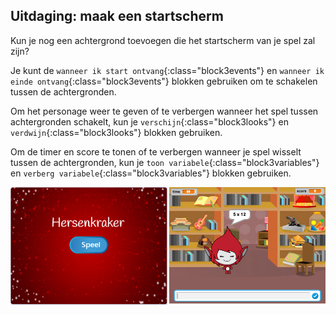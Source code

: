 ## Uitdaging: maak een startscherm

Kun je nog een achtergrond toevoegen die het startscherm van je spel zal zijn?

Je kunt de `wanneer ik start ontvang`{:class="block3events"} en `wanneer ik einde ontvang`{:class="block3events"} blokken gebruiken om te schakelen tussen de achtergronden.

Om het personage weer te geven of te verbergen wanneer het spel tussen achtergronden schakelt, kun je `verschijn`{:class="block3looks"} en `verdwijn`{:class="block3looks"} blokken gebruiken.

Om de timer en score te tonen of te verbergen wanneer je spel wisselt tussen de achtergronden, kun je `toon variabele`{:class="block3variables"} en `verberg variabele`{:class="block3variables"} blokken gebruiken.

![Startscherm](images/brain-startscreen.png)